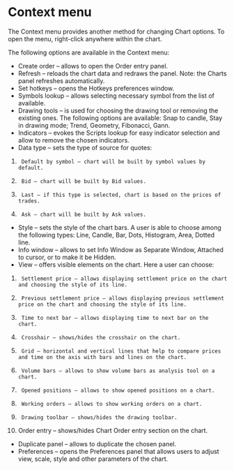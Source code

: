 # Context menu

The Context menu provides another method for changing Chart options. To open the menu, right-click anywhere within the chart.

The following options are available in the Context menu:

* Create order – allows to open the Order entry panel.
* Refresh – reloads the chart data and redraws the panel. Note: the Charts panel refreshes automatically.
* Set hotkeys – opens the Hotkeys preferences window.
* Symbols lookup – allows selecting necessary symbol from the list of available.
* Drawing tools – is used for choosing the drawing tool or removing the existing ones. The following options are available: Snap to candle, Stay in drawing mode; Trend, Geometry, Fibonacci, Gann.
* Indicators – evokes the Scripts lookup for easy indicator selection and allow to remove the chosen indicators.
* Data type – sets the type of source for quotes:

1.      Default by symbol – chart will be built by symbol values by default.

2.      Bid – chart will be built by Bid values.

3.      Last – if this type is selected, chart is based on the prices of trades.

4.      Ask – chart will be built by Ask values.

* Style – sets the style of the chart bars. A user is able to choose among the following types: Line, Candle, Bar, Dots, Histogram, Area, Dotted line.
* Info window – allows to set Info Window as Separate Window, Attached to cursor, or to make it be Hidden.
* View – offers visible elements on the chart. Here a user can choose:

1.      Settlement price – allows displaying settlement price on the chart and choosing the style of its line.

2.      Previous settlement price – allows displaying previous settlement price on the chart and choosing the style of its line.

3.      Time to next bar – allows displaying time to next bar on the chart.

4.      Crosshair – shows/hides the crosshair on the chart.

5.      Grid – horizontal and vertical lines that help to compare prices and time on the axis with bars and lines on the chart.

6.      Volume bars – allows to show volume bars as analysis tool on a chart.

7.      Opened positions – allows to show opened positions on a chart.

8.      Working orders – allows to show working orders on a chart.

9.      Drawing toolbar – shows/hides the drawing toolbar.

10.  Order entry – shows/hides Chart Order entry section on the chart.

* Duplicate panel – allows to duplicate the chosen panel.
* Preferences – opens the Preferences panel that allows users to adjust view, scale, style and other parameters of the chart.

